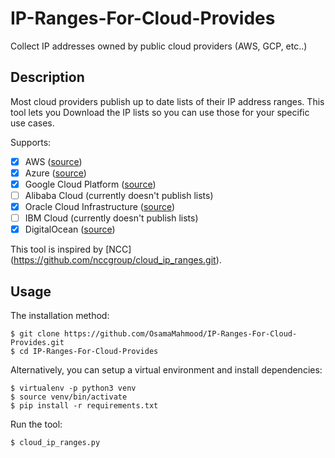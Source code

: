# IP-Ranges-For-Cloud-Provides
Collect IP addresses owned by public cloud providers (AWS, GCP, etc..)

## Description

Most cloud providers publish up to date lists of their IP address ranges. This tool lets you Download the IP lists so you can use those for your specific use cases.

Supports:

- [x] AWS ([source](https://ip-ranges.amazonaws.com/ip-ranges.json)) 
- [x] Azure ([source](https://www.microsoft.com/en-us/download/confirmation.aspx?id=56519))
- [x] Google Cloud Platform ([source](https://www.gstatic.com/ipranges/cloud.json))
- [ ] Alibaba Cloud (currently doesn't publish lists)
- [x] Oracle Cloud Infrastructure ([source](https://docs.cloud.oracle.com/en-us/iaas/tools/public_ip_ranges.json))
- [ ] IBM Cloud (currently doesn't publish lists)
- [x] DigitalOcean ([source](http://digitalocean.com/geo/google.csv))

This tool is inspired by [NCC] (https://github.com/nccgroup/cloud_ip_ranges.git).

## Usage

The installation method:

```shell script
$ git clone https://github.com/OsamaMahmood/IP-Ranges-For-Cloud-Provides.git
$ cd IP-Ranges-For-Cloud-Provides
```

Alternatively, you can setup a virtual environment and install dependencies:

```shell script
$ virtualenv -p python3 venv
$ source venv/bin/activate
$ pip install -r requirements.txt
```

Run the tool:

```shell script
$ cloud_ip_ranges.py
```
